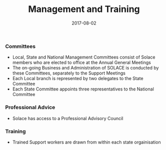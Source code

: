 ﻿---
title: "Management and Training"
date: 2017-08-02
layout: "about"
menu: "main"
weight: 50
comments: false
---

### Committees

- Local, State and National Management Committees consist of Solace members who are elected to office at the Annual General Meetings
- The on-going Business and Administration of SOLACE is conducted by these Committees, separately to the Support Meetings
- Each Local branch is represented by two delegates to the State Committee
- Each State Committee appoints three representatives to the National Committee

### Professional Advice

- Solace has access to a Professional Advisory Council

### Training

- Trained Support workers are drawn from within each state orgainisation